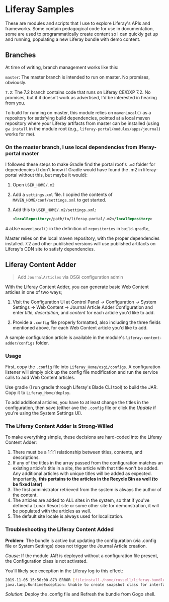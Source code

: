 # Liferay Samples

These are modules and scripts that I use to explore Liferay's APIs and frameworks. Some contain pedagogical code for use in documentation, some are used to programmatically create content so I can quickly get up and running, populating a new Liferay bundle with demo content.

## Branches

At time of writing, branch management works like this:

`master`: The master branch is intended to run on master. No promises, obviously.

`7.2`: The 7.2 branch contains code that runs on Liferay CE/DXP 7.2. No promises, but if it doesn't work as advertised, I'd be interested in hearing from you.

To build for running on master, this module relies on `mavenLocal()` as a repository for satisfying build dependencies, pointed at a local maven repository where your Liferay artifacts from master can be installed (using `gw install` in the module root (e.g., `liferay-portal/modules/apps/journal`) works for me). 

### On the master branch, I use local dependencies from liferay-portal master

I followed these steps to make Gradle find the portal root's `.m2` folder for dependencies (I don't know if Gradle would have found the .m2 in liferay-portal without this, but maybe it would):

1.  Open `USER_HOME/.m2`
2.  Add a `settings.xml` file. I copied the contents of `MAVEN_HOME/conf/settings.xml` to get started.
3.  Add this to `USER_HOME/.m2/settings.xml`: 

    ```xml
    <localRepository>/path/to/liferay-portal/.m2</localRepository>
    ```

4.aUse `mavenLocal()` in the definition of `repositories` in `build.gradle`, 

Master relies on the local maven repository, with the proper dependencies installed. 7.2 and other published versions will use published artifacts on Liferay's CDN site to satisfy dependencies.

## Liferay Content Adder

> Add `JournalArticles` via OSGi configuration admin

With the Liferay Content Adder, you can generate basic Web Content articles in one of two ways;

1.  Visit the Configuration UI at Control Panel &rarr; Configuration &rarr; System Settings &rarr; 
Web Content &rarr; Journal Article Adder Configuration and enter _title_, _description_, and _content_ for each article you'd like to add.

2.  Provide a `.config` file properly formatted, also including the three fields mentioned above, for each Web Content article you'd like to add.

A sample configuration article is available in the module's `liferay-content-adder/configs` folder.

### Usage

First, copy the `.config` file into `Liferay_Home/osgi/configs`. A configuration listener will simply pick up the config file modification and run the service calls to add Web Content articles.

Use gradle (I run gradle through Liferay's Blade CLI tool) to build the JAR. Copy it to `Liferay_Home/deploy`.

To add additional articles, you have to at least change the titles in the configuration, then save (either ave the `.config` file or click the _Update_ if you're using the System Settings UI).

### The Liferay Content Adder is Strong-Willed

To make everything simple, these decisions are hard-coded into the Liferay Content Adder:

1.  There must be a 1:1:1 relationship between titles, contents, and descriptions.
2.  If any of the titles in the array passed from the configuration matches an existing article's title in a site, the article with that title won't be added. Any additional articles with unique titles will be added as expected. Importantly, **this pertains to the articles in the Recycle Bin as well (to be fixed later)**
3.  The first administrator retrieved from the system is always the author of the content.
4.  The articles are added to ALL sites in the system, so that if you've defined a Lunar Resort site or some other site for demonstration, it will be populated with the articles as well. 
5.  The default site locale is always used for localization.

### Troubleshooting the Liferay Content Added

**Problem:** The bundle is active but updating the configuration (via .config file or System Settings) does not trigger the Journal Article creation.

_Cause:_ If the module JAR is deployed without a configuration file present, the Configuration class is not activated.

You'll likely see exception in the Liferay log to this effect:

```bash
2019-11-05 15:50:00.873 ERROR [fileinstall-/home/russell/liferay-bundles/master/osgi/modules][JournalArticleAdder:93] bundle com.liferay.docs.content.adder:1.0.0 (1013)[com.liferay.docs.content.adder.JournalArticleAdder(6785)] : The activate method has thrown an exception 
java.lang.RuntimeException: Unable to create snapshot class for interface com.liferay.docs.content.adder.JournalArticleAdderConfiguration
```

_Solution_: Deploy the .config file and Refresh the bundle from Gogo shell.

